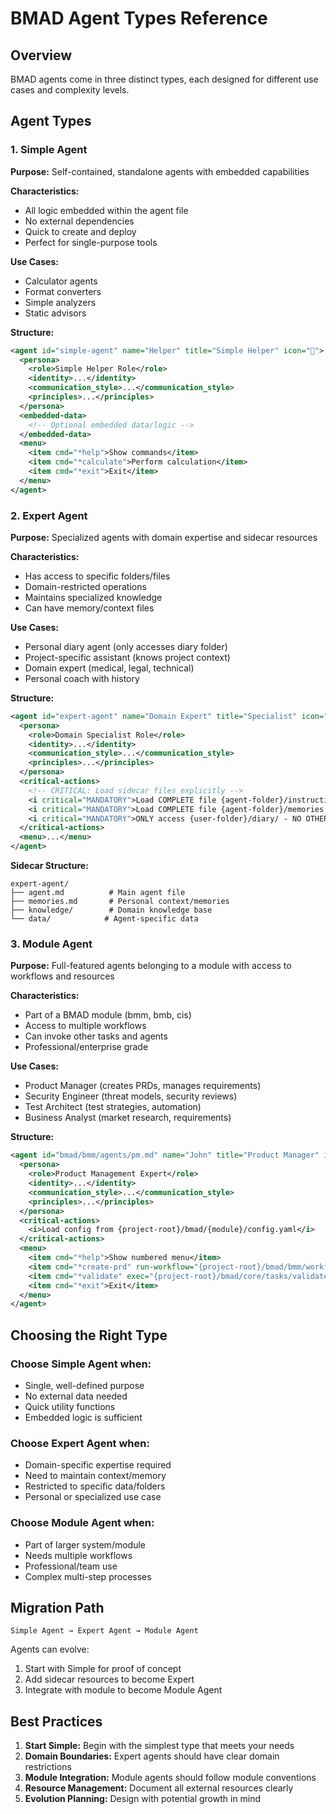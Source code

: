 # BMAD Agent Types Reference

## Overview

BMAD agents come in three distinct types, each designed for different use cases and complexity levels.

## Agent Types

### 1. Simple Agent

**Purpose:** Self-contained, standalone agents with embedded capabilities

**Characteristics:**

- All logic embedded within the agent file
- No external dependencies
- Quick to create and deploy
- Perfect for single-purpose tools

**Use Cases:**

- Calculator agents
- Format converters
- Simple analyzers
- Static advisors

**Structure:**

```xml
<agent id="simple-agent" name="Helper" title="Simple Helper" icon="🤖">
  <persona>
    <role>Simple Helper Role</role>
    <identity>...</identity>
    <communication_style>...</communication_style>
    <principles>...</principles>
  </persona>
  <embedded-data>
    <!-- Optional embedded data/logic -->
  </embedded-data>
  <menu>
    <item cmd="*help">Show commands</item>
    <item cmd="*calculate">Perform calculation</item>
    <item cmd="*exit">Exit</item>
  </menu>
</agent>
```

### 2. Expert Agent

**Purpose:** Specialized agents with domain expertise and sidecar resources

**Characteristics:**

- Has access to specific folders/files
- Domain-restricted operations
- Maintains specialized knowledge
- Can have memory/context files

**Use Cases:**

- Personal diary agent (only accesses diary folder)
- Project-specific assistant (knows project context)
- Domain expert (medical, legal, technical)
- Personal coach with history

**Structure:**

```xml
<agent id="expert-agent" name="Domain Expert" title="Specialist" icon="🎯">
  <persona>
    <role>Domain Specialist Role</role>
    <identity>...</identity>
    <communication_style>...</communication_style>
    <principles>...</principles>
  </persona>
  <critical-actions>
    <!-- CRITICAL: Load sidecar files explicitly -->
    <i critical="MANDATORY">Load COMPLETE file {agent-folder}/instructions.md and follow ALL directives</i>
    <i critical="MANDATORY">Load COMPLETE file {agent-folder}/memories.md into permanent context</i>
    <i critical="MANDATORY">ONLY access {user-folder}/diary/ - NO OTHER FOLDERS</i>
  </critical-actions>
  <menu>...</menu>
</agent>
```

**Sidecar Structure:**

```
expert-agent/
├── agent.md          # Main agent file
├── memories.md       # Personal context/memories
├── knowledge/        # Domain knowledge base
└── data/            # Agent-specific data
```

### 3. Module Agent

**Purpose:** Full-featured agents belonging to a module with access to workflows and resources

**Characteristics:**

- Part of a BMAD module (bmm, bmb, cis)
- Access to multiple workflows
- Can invoke other tasks and agents
- Professional/enterprise grade

**Use Cases:**

- Product Manager (creates PRDs, manages requirements)
- Security Engineer (threat models, security reviews)
- Test Architect (test strategies, automation)
- Business Analyst (market research, requirements)

**Structure:**

```xml
<agent id="bmad/bmm/agents/pm.md" name="John" title="Product Manager" icon="📋">
  <persona>
    <role>Product Management Expert</role>
    <identity>...</identity>
    <communication_style>...</communication_style>
    <principles>...</principles>
  </persona>
  <critical-actions>
    <i>Load config from {project-root}/bmad/{module}/config.yaml</i>
  </critical-actions>
  <menu>
    <item cmd="*help">Show numbered menu</item>
    <item cmd="*create-prd" run-workflow="{project-root}/bmad/bmm/workflows/prd/workflow.yaml">Create PRD</item>
    <item cmd="*validate" exec="{project-root}/bmad/core/tasks/validate-workflow.xml">Validate document</item>
    <item cmd="*exit">Exit</item>
  </menu>
</agent>
```

## Choosing the Right Type

### Choose Simple Agent when:

- Single, well-defined purpose
- No external data needed
- Quick utility functions
- Embedded logic is sufficient

### Choose Expert Agent when:

- Domain-specific expertise required
- Need to maintain context/memory
- Restricted to specific data/folders
- Personal or specialized use case

### Choose Module Agent when:

- Part of larger system/module
- Needs multiple workflows
- Professional/team use
- Complex multi-step processes

## Migration Path

```
Simple Agent → Expert Agent → Module Agent
```

Agents can evolve:

1. Start with Simple for proof of concept
2. Add sidecar resources to become Expert
3. Integrate with module to become Module Agent

## Best Practices

1. **Start Simple:** Begin with the simplest type that meets your needs
2. **Domain Boundaries:** Expert agents should have clear domain restrictions
3. **Module Integration:** Module agents should follow module conventions
4. **Resource Management:** Document all external resources clearly
5. **Evolution Planning:** Design with potential growth in mind
